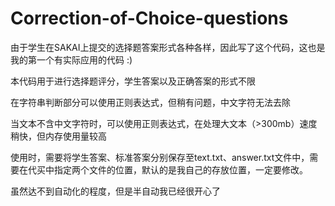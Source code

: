 # Correction-of-Choice-questions

由于学生在SAKAI上提交的选择题答案形式各种各样，因此写了这个代码，这也是我的第一个有实际应用的代码 :)

本代码用于进行选择题评分，学生答案以及正确答案的形式不限

在字符串判断部分可以使用正则表达式，但稍有问题，中文字符无法去除

当文本不含中文字符时，可以使用正则表达式，在处理大文本（>300mb）速度稍快，但内存使用量较高

使用时，需要将学生答案、标准答案分别保存至text.txt、answer.txt文件中，需要在代买中指定两个文件的位置，默认的是我自己的存放位置，一定要修改。

虽然达不到自动化的程度，但是半自动我已经很开心了
